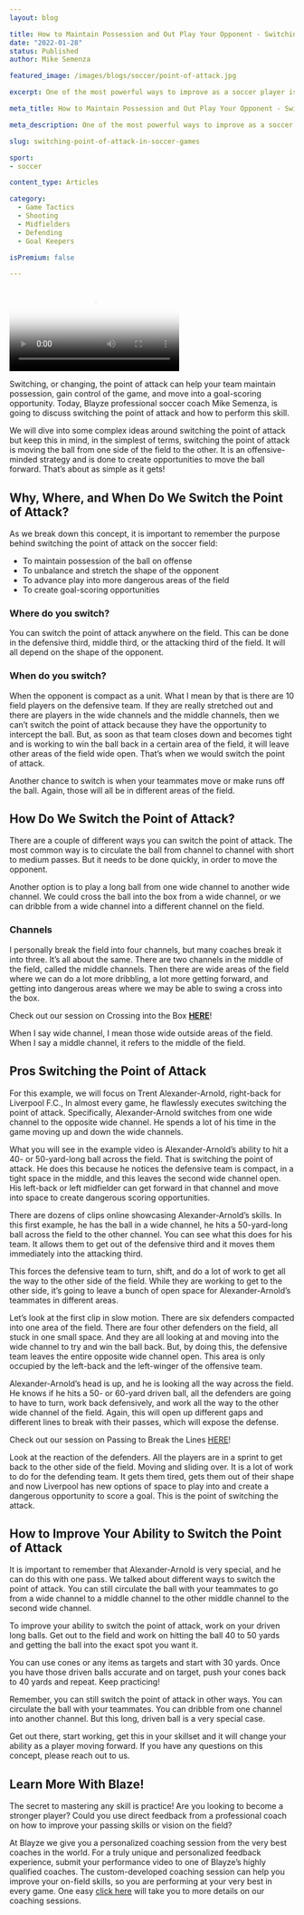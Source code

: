 ```yaml
---
layout: blog

title: How to Maintain Possession and Out Play Your Opponent - Switching the Point of Attack
date: "2022-01-28"
status: Published
author: Mike Semenza

featured_image: /images/blogs/soccer/point-of-attack.jpg

excerpt: One of the most powerful ways to improve as a soccer player is to gain control of the point of attack. Here’s how to do it.

meta_title: How to Maintain Possession and Out Play Your Opponent - Switching the Point of Attack

meta_description: One of the most powerful ways to improve as a soccer player is to gain control of the point of attack. Here’s how to do it.

slug: switching-point-of-attack-in-soccer-games

sport:
- soccer

content_type: Articles

category:
  - Game Tactics
  - Shooting
  - Midfielders
  - Defending
  - Goal Keepers

isPremium: false

---
```


<video class="mux-video" id="player" poster="https://image.mux.com/arPqAgwKuBPZvGP6XXlLvAsnJMyd00ZiTPQOVph4guNA/thumbnail.png" controls>
	<source src="https://stream.mux.com/arPqAgwKuBPZvGP6XXlLvAsnJMyd00ZiTPQOVph4guNA.m3u8" type="video/mp4" />
</video>

Switching, or changing, the point of attack can help your team maintain possession, gain control of the game, and move into a goal-scoring opportunity. Today, Blayze professional soccer coach Mike Semenza, is going to discuss switching the point of attack and how to perform this skill.

We will dive into some complex ideas around switching the point of attack but keep this in mind, in the simplest of terms, switching the point of attack is moving the ball from one side of the field to the other. It is an offensive-minded strategy and is done to create opportunities to move the ball forward. That’s about as simple as it gets!

## Why, Where, and When Do We Switch the Point of Attack?

As we break down this concept, it is important to remember the purpose behind switching the point of attack on the soccer field:

- To maintain possession of the ball on offense
- To unbalance and stretch the shape of the opponent
- To advance play into more dangerous areas of the field
- To create goal-scoring opportunities

### Where do you switch?

You can switch the point of attack anywhere on the field. This can be done in the defensive third, middle third, or the attacking third of the field. It will all depend on the shape of the opponent.

### When do you switch?

When the opponent is compact as a unit. What I mean by that is there are 10 field players on the defensive team. If they are really stretched out and there are players in the wide channels and the middle channels, then we can’t switch the point of attack because they have the opportunity to intercept the ball. But, as soon as that team closes down and becomes tight and is working to win the ball back in a certain area of the field, it will leave other areas of the field wide open. That’s when we would switch the point of attack.

Another chance to switch is when your teammates move or make runs off the ball. Again, those will all be in different areas of the field.

## How Do We Switch the Point of Attack?

There are a couple of different ways you can switch the point of attack. The most common way is to circulate the ball from channel to channel with short to medium passes. But it needs to be done quickly, in order to move the opponent.

Another option is to play a long ball from one wide channel to another wide channel. We could cross the ball into the box from a wide channel, or we can dribble from a wide channel into a different channel on the field.

### Channels

I personally break the field into four channels, but many coaches break it into three. It’s all about the same. There are two channels in the middle of the field, called the middle channels. Then there are wide areas of the field where we can do a lot more dribbling, a lot more getting forward, and getting into dangerous areas where we may be able to swing a cross into the box.

Check out our session on Crossing into the Box **[HERE](https://blayze.io/blog/soccer/what-every-soccer-players-needs-to-know-when-crossing-into-the-box)**!

When I say wide channel, I mean those wide outside areas of the field. When I say a middle channel, it refers to the middle of the field.

## Pros Switching the Point of Attack

For this example, we will focus on Trent Alexander-Arnold, right-back for Liverpool F.C., In almost every game, he flawlessly executes switching the point of attack. Specifically, Alexander-Arnold switches from one wide channel to the opposite wide channel. He spends a lot of his time in the game moving up and down the wide channels.

What you will see in the example video is Alexander-Arnold’s ability to hit a 40- or 50-yard-long ball across the field. That is switching the point of attack. He does this because he notices the defensive team is compact, in a tight space in the middle, and this leaves the second wide channel open. His left-back or left midfielder can get forward in that channel and move into space to create dangerous scoring opportunities.

There are dozens of clips online showcasing Alexander-Arnold’s skills. In this first example, he has the ball in a wide channel, he hits a 50-yard-long ball across the field to the other channel. You can see what this does for his team. It allows them to get out of the defensive third and it moves them immediately into the attacking third.

This forces the defensive team to turn, shift, and do a lot of work to get all the way to the other side of the field. While they are working to get to the other side, it’s going to leave a bunch of open space for Alexander-Arnold’s teammates in different areas.

Let’s look at the first clip in slow motion. There are six defenders compacted into one area of the field. There are four other defenders on the field, all stuck in one small space. And they are all looking at and moving into the wide channel to try and win the ball back. But, by doing this, the defensive team leaves the entire opposite wide channel open. This area is only occupied by the left-back and the left-winger of the offensive team.

Alexander-Arnold’s head is up, and he is looking all the way across the field. He knows if he hits a 50- or 60-yard driven ball, all the defenders are going to have to turn, work back defensively, and work all the way to the other wide channel of the field. Again, this will open up different gaps and different lines to break with their passes, which will expose the defense.

Check out our session on Passing to Break the Lines [HERE](https://blayze.io/blog/soccer/how-to-break-the-lines-to-create-goal-scoring-opportunities-on-the-soccer-field)!

Look at the reaction of the defenders. All the players are in a sprint to get back to the other side of the field. Moving and sliding over. It is a lot of work to do for the defending team. It gets them tired, gets them out of their shape and now Liverpool has new options of space to play into and create a dangerous opportunity to score a goal. This is the point of switching the attack.

## How to Improve Your Ability to Switch the Point of Attack

It is important to remember that Alexander-Arnold is very special, and he can do this with one pass. We talked about different ways to switch the point of attack. You can still circulate the ball with your teammates to go from a wide channel to a middle channel to the other middle channel to the second wide channel.

To improve your ability to switch the point of attack, work on your driven long balls. Get out to the field and work on hitting the ball 40 to 50 yards and getting the ball into the exact spot you want it.

You can use cones or any items as targets and start with 30 yards. Once you have those driven balls accurate and on target, push your cones back to 40 yards and repeat. Keep practicing!

Remember, you can still switch the point of attack in other ways. You can circulate the ball with your teammates. You can dribble from one channel into another channel. But this long, driven ball is a very special case.

Get out there, start working, get this in your skillset and it will change your ability as a player moving forward. If you have any questions on this concept, please reach out to us.

## Learn More With Blaze!

The secret to mastering any skill is practice! Are you looking to become a stronger player? Could you use direct feedback from a professional coach on how to improve your passing skills or vision on the field?

At Blayze we give you a personalized coaching session from the very best coaches in the world. For a truly unique and personalized feedback experience, submit your performance video to one of Blayze’s highly qualified coaches. The custom-developed coaching session can help you improve your on-field skills, so you are performing at your very best in every game. One easy [click here](https://blayze.io/pricing?sport=Soccer) will take you to more details on our coaching sessions.